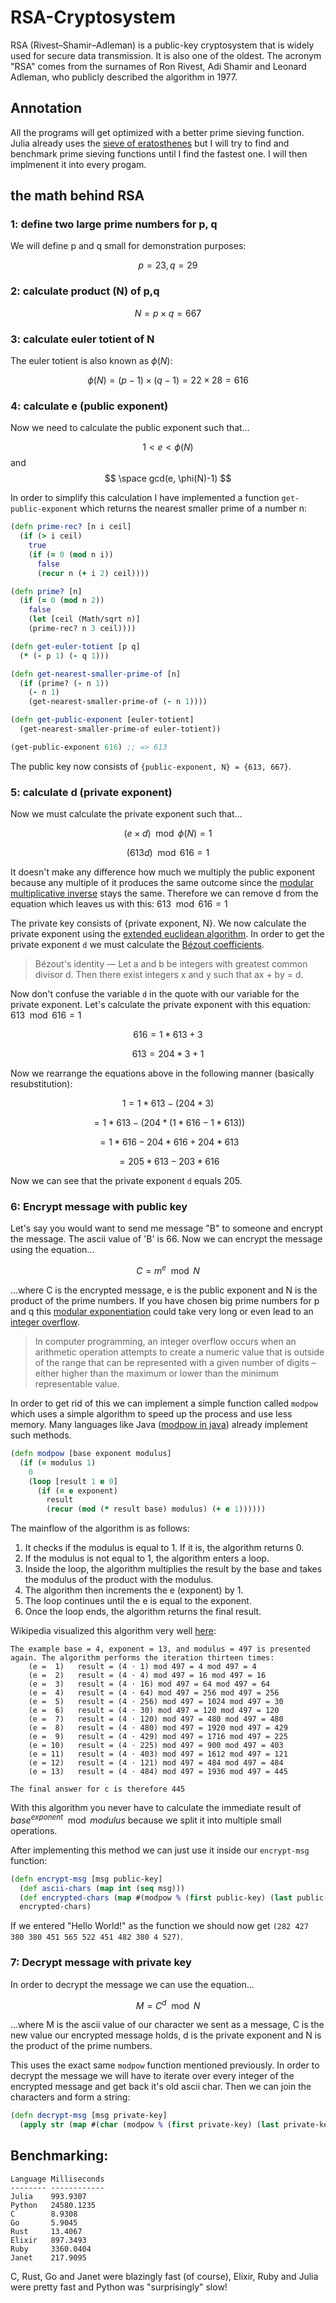 # RSA-Cryptosystem
RSA (Rivest–Shamir–Adleman) is a public-key cryptosystem that is widely used for secure data transmission. It is also one of the oldest. The acronym "RSA" comes from the surnames of Ron Rivest, Adi Shamir and Leonard Adleman, who publicly described the algorithm in 1977.

## Annotation
All the programs will get optimized with a better prime sieving function. Julia already uses the [sieve of eratosthenes](https://en.wikipedia.org/wiki/Sieve_of_Eratosthenes) but I will try to find and benchmark prime sieving functions until I find the fastest one. I will then implmenent it into every progam.

## the math behind RSA
### 1: define two large prime numbers for p, q
We will define p and q small for demonstration purposes:

$$ p = 23, q = 29 $$

### 2: calculate product (N) of p,q
$$ N = p \times q = 667 $$

### 3: calculate euler totient of N
The euler totient is also known as $\phi(N)$:

$$ \phi(N) = (p-1) \times (q-1) = 22 \times 28 = 616 $$

### 4: calculate e (public exponent)
Now we need to calculate the public exponent such that...

$$ 1 < e < \phi(N) $$ and $$ \space gcd(e, \phi(N)-1) $$

In order to simplify this calculation I have implemented a function `get-public-exponent` which returns the nearest smaller prime of a number n:
```clojure
(defn prime-rec? [n i ceil]
  (if (> i ceil)
    true
    (if (= 0 (mod n i))
      false
      (recur n (+ i 2) ceil))))

(defn prime? [n]
  (if (= 0 (mod n 2))
    false
    (let [ceil (Math/sqrt n)]
    (prime-rec? n 3 ceil))))

(defn get-euler-totient [p q]
  (* (- p 1) (- q 1)))

(defn get-nearest-smaller-prime-of [n]
  (if (prime? (- n 1))
    (- n 1)
    (get-nearest-smaller-prime-of (- n 1))))

(defn get-public-exponent [euler-totient]
  (get-nearest-smaller-prime-of euler-totient))

(get-public-exponent 616) ;; => 613
```
The public key now consists of `{public-exponent, N} = {613, 667}`.

### 5: calculate d (private exponent)
Now we must calculate the private exponent such that...

$$ (e \times d) \mod \phi(N) = 1 $$

$$ (613d) \mod 616 = 1 $$

It doesn't make any difference how much we multiply the public exponent because any multiple of
it produces the same outcome since the [modular multiplicative inverse](https://en.wikipedia.org/wiki/Modular_multiplicative_inverse) stays the same. Therefore we can remove d from the equation which leaves us with this: $613 \mod 616 = 1$

The private key consists of {private exponent, N}. We now calculate the private exponent using the [extended euclidean algorithm](https://en.wikipedia.org/wiki/Extended_Euclidean_algorithm). In order to get the private exponent `d` we must calculate the [Bézout coefficients](https://en.wikipedia.org/wiki/B%C3%A9zout%27s_identity).
> Bézout's identity — Let a and b be integers with greatest common divisor d. Then there exist integers x and y such that ax + by = d.

Now don't confuse the variable `d` in the quote with our variable for the private exponent. Let's calculate the private exponent with this equation: $613 \mod 616 = 1$

$$ 616 = 1 * 613 + 3 $$

$$ 613 = 204 * 3 + 1 $$

Now we rearrange the equations above in the following manner (basically resubstitution):

$$ 1 = 1 * 613 - (204 * 3) $$

$$ = 1 * 613 - (204 * (1 * 616 - 1 * 613)) $$

$$ = 1 * 616 - 204 * 616 + 204 * 613 $$

$$ = 205 * 613 - 203 * 616 $$

Now we can see that the private exponent `d` equals 205.

### 6: Encrypt message with public key
Let's say you would want to send me message "B" to someone and encrypt the message. The ascii value of 'B' is 66. Now we can encrypt the message using the equation...

$$ C = m^e \mod N $$

...where C is the encrypted message, e is the public exponent and N is the product of the prime numbers. If you have chosen big prime numbers for p and q this [modular exponentiation](https://en.wikipedia.org/wiki/Modular_exponentiation) could take very long or even lead to an [integer overflow](https://en.wikipedia.org/wiki/Integer_overflow).
> In computer programming, an integer overflow occurs when an arithmetic operation attempts to create a numeric value that is outside of the range that can be represented with a given number of digits – either higher than the maximum or lower than the minimum representable value.

In order to get rid of this we can implement a simple function called `modpow` which uses a simple algorithm to speed up the process and use less memory. Many languages like Java ([modpow in java](https://docs.oracle.com/en/java/javase/19/docs/api/java.base/java/math/BigInteger.html#modPow(java.math.BigInteger,java.math.BigInteger))) already implement such methods.
```clojure
(defn modpow [base exponent modulus]
  (if (= modulus 1)
    0
    (loop [result 1 e 0]
      (if (= e exponent)
        result
        (recur (mod (* result base) modulus) (+ e 1))))))
```
The mainflow of the algorithm is as follows:
1. It checks if the modulus is equal to 1. If it is, the algorithm returns 0.
2. If the modulus is not equal to 1, the algorithm enters a loop.
3. Inside the loop, the algorithm multiplies the result by the base and takes the modulus of the product with the modulus.
4. The algorithm then increments the e (exponent) by 1.
5. The loop continues until the e is equal to the exponent.
6. Once the loop ends, the algorithm returns the final result.

Wikipedia visualized this algorithm very well [here](https://en.wikipedia.org/wiki/Modular_exponentiation):
```
The example base = 4, exponent = 13, and modulus = 497 is presented again. The algorithm performs the iteration thirteen times:
    (e =  1)   result = (4 ⋅ 1) mod 497 = 4 mod 497 = 4
    (e =  2)   result = (4 ⋅ 4) mod 497 = 16 mod 497 = 16
    (e =  3)   result = (4 ⋅ 16) mod 497 = 64 mod 497 = 64
    (e =  4)   result = (4 ⋅ 64) mod 497 = 256 mod 497 = 256
    (e =  5)   result = (4 ⋅ 256) mod 497 = 1024 mod 497 = 30
    (e =  6)   result = (4 ⋅ 30) mod 497 = 120 mod 497 = 120
    (e =  7)   result = (4 ⋅ 120) mod 497 = 480 mod 497 = 480
    (e =  8)   result = (4 ⋅ 480) mod 497 = 1920 mod 497 = 429
    (e =  9)   result = (4 ⋅ 429) mod 497 = 1716 mod 497 = 225
    (e = 10)   result = (4 ⋅ 225) mod 497 = 900 mod 497 = 403
    (e = 11)   result = (4 ⋅ 403) mod 497 = 1612 mod 497 = 121
    (e = 12)   result = (4 ⋅ 121) mod 497 = 484 mod 497 = 484
    (e = 13)   result = (4 ⋅ 484) mod 497 = 1936 mod 497 = 445

The final answer for c is therefore 445
```
With this algorithm you never have to calculate the immediate result of $base^{exponent} \mod modulus$ because we split it into multiple small operations.

After implementing this method we can just use it inside our `encrypt-msg` function:
```clojure
(defn encrypt-msg [msg public-key]
  (def ascii-chars (map int (seq msg)))
  (def encrypted-chars (map #(modpow % (first public-key) (last public-key)) ascii-chars))
  encrypted-chars)
```
If we entered "Hello World!" as the function we should now get `(282 427 380 380 451 565 522 451 482 380 4 527)`.

### 7: Decrypt message with private key
In order to decrypt the message we can use the equation...

$$ M = C^d \mod N $$

...where M is the ascii value of our character we sent as a message, C is the new value our encrypted message holds, d is the private exponent and N is the product of the prime numbers.

This uses the exact same `modpow` function mentioned previously. In order to decrypt the message we will have to iterate over every integer of the encrypted message and get back it's old ascii char. Then we can join the characters and form a string:
```clojure
(defn decrypt-msg [msg private-key]
  (apply str (map #(char (modpow % (first private-key) (last private-key))) msg)))
```

## Benchmarking:
```
Language Milliseconds
-------- ------------
Julia    993.9307
Python   24580.1235
C        8.9308
Go       5.9045
Rust     13.4067
Elixir   897.3493
Ruby     3360.0404
Janet    217.9095
```

C, Rust, Go and Janet were blazingly fast (of course), Elixir, Ruby and Julia were pretty fast and Python was "surprisingly" slow!
